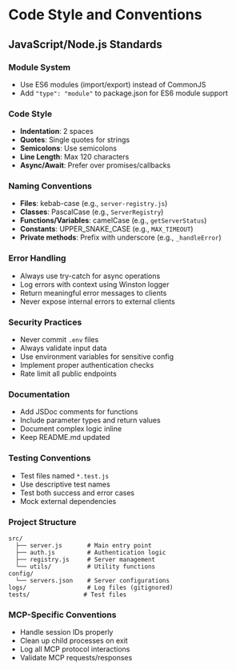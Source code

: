 # Code Style and Conventions

## JavaScript/Node.js Standards

### Module System
- Use ES6 modules (import/export) instead of CommonJS
- Add `"type": "module"` to package.json for ES6 module support

### Code Style
- **Indentation**: 2 spaces
- **Quotes**: Single quotes for strings
- **Semicolons**: Use semicolons
- **Line Length**: Max 120 characters
- **Async/Await**: Prefer over promises/callbacks

### Naming Conventions
- **Files**: kebab-case (e.g., `server-registry.js`)
- **Classes**: PascalCase (e.g., `ServerRegistry`)
- **Functions/Variables**: camelCase (e.g., `getServerStatus`)
- **Constants**: UPPER_SNAKE_CASE (e.g., `MAX_TIMEOUT`)
- **Private methods**: Prefix with underscore (e.g., `_handleError`)

### Error Handling
- Always use try-catch for async operations
- Log errors with context using Winston logger
- Return meaningful error messages to clients
- Never expose internal errors to external clients

### Security Practices
- Never commit `.env` files
- Always validate input data
- Use environment variables for sensitive config
- Implement proper authentication checks
- Rate limit all public endpoints

### Documentation
- Add JSDoc comments for functions
- Include parameter types and return values
- Document complex logic inline
- Keep README.md updated

### Testing Conventions
- Test files named `*.test.js`
- Use descriptive test names
- Test both success and error cases
- Mock external dependencies

### Project Structure
```
src/
  ├── server.js       # Main entry point
  ├── auth.js         # Authentication logic
  ├── registry.js     # Server management
  └── utils/          # Utility functions
config/
  └── servers.json    # Server configurations
logs/                 # Log files (gitignored)
tests/               # Test files
```

### MCP-Specific Conventions
- Handle session IDs properly
- Clean up child processes on exit
- Log all MCP protocol interactions
- Validate MCP requests/responses